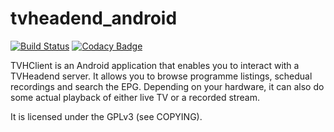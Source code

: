 # tvheadend_android

[![Build Status](https://travis-ci.org/Codeuctivity/tvheadend_android.svg?branch=master)](https://travis-ci.org/Codeuctivity/tvheadend_android)
[![Codacy Badge](https://api.codacy.com/project/badge/Grade/5acef6d971d94bb8af57a8c548cfa62f)](https://app.codacy.com/app/stesee/tvheadend_android?utm_source=github.com&utm_medium=referral&utm_content=Codeuctivity/tvheadend_android&utm_campaign=Badge_Grade_Dashboard)

TVHClient is an Android application that enables you to interact with a
TVHeadend server. It allows you to browse programme listings, schedual
recordings and search the EPG. Depending on your hardware, it can also
do some actual playback of either live TV or a recorded stream. 

It is licensed under the GPLv3 (see COPYING).
